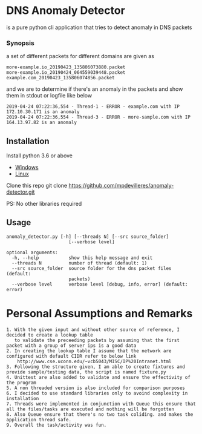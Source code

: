 # DNS Anomaly Detector
is a pure python cli application that tries to detect anomaly in DNS packets

### Synopsis
a set of different packets for different domains are given as 
    
    more-example.io_20190423_135806073880.packet    
    more-example.io_20190424_064559039448.packet
    example.com_20190423_135806074856.packet

and we are to determine if there's an anomaly in the packets and show them in stdout or logfile like below

    2019-04-24 07:22:36,554 - Thread-1 - ERROR - example.com with IP 172.10.30.171 is an anomaly
    2019-04-24 07:22:36,554 - Thread-3 - ERROR - more-sample.com with IP 164.13.97.82 is an anomaly

## Installation ##
Install python 3.6 or above
 - [Windows](https://www.python.org/downloads/release/python-363/)
 - [Linux](http://docs.python-guide.org/en/latest/starting/install3/linux/#)

Clone this repo
    git clone https://github.com/mpdevilleres/anomaly-detector.git

PS: No other libraries required

## Usage ##
    anomaly_detector.py [-h] [--threads N] [--src source_folder]
                           [--verbose level]
    
    optional arguments:
      -h, --help           show this help message and exit
      --threads N          number of thread (default: 1)
      --src source_folder  source folder for the dns packet files (default:
                           packets)
      --verbose level      verbose level [debug, info, error] (default: error)

# Personal Assumptions and Remarks #
    1. With the given input and without other source of reference, I decided to create a lookup table 
       to validate the preceeding packets by assuming that the first packet with a group of server ips is a good data 
    2. In creating the lookup table I assume that the network are configured with default CIDR refer to below link
        http://www.cse.uconn.edu/~vcb5043/MISC/IP%20Intranet.html
    3. Following the structure given, I am able to create fixtures and provide sample/testing data, the script is named fixture.py
    4. Unittest are also added to validate and ensure the effectivity of the program 
    5. A non threaded version is also included for comparison purposes
    6. I decided to use standard libraries only to avoind complexity in installation 
    7. Threads were implemented in conjunction with Queue this ensure that all the files/tasks are executed and nothing will be forgotten
    8. Also Queue ensure that there's no two task coliding. and makes the application thread safe.    
    9. Overall the task/activity was fun. 
 